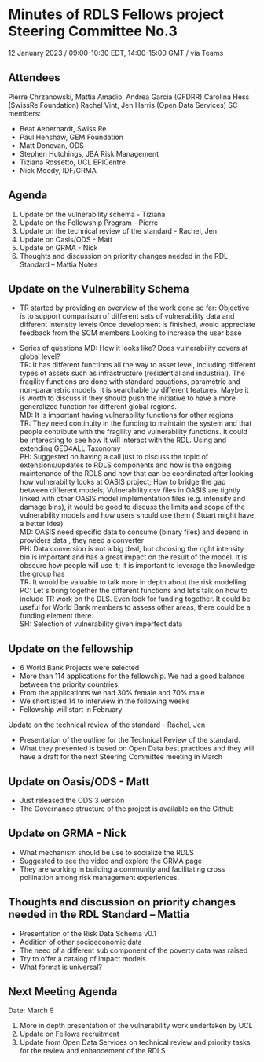 # Minutes of RDLS Fellows project Steering Committee No.3

12 January 2023 / 09:00-10:30 EDT, 14:00-15:00 GMT / via Teams

## Attendees

Pierre Chrzanowski, Mattia Amadio, Andrea Garcia (GFDRR) 
Carolina Hess (SwissRe Foundation)
Rachel Vint, Jen Harris (Open Data Services)
SC members: 
-	Beat Aeberhardt, Swiss Re
-	Paul Henshaw, GEM Foundation
-	Matt Donovan, ODS
-	Stephen Hutchings, JBA Risk Management
-	Tiziana Rossetto, UCL EPICentre
-	Nick Moody, IDF/GRMA

## Agenda

1.	Update on the vulnerability schema - Tiziana 
2.	Update on the Fellowship Program - Pierre 
3.	Update on the technical review of the standard - Rachel, Jen 
4.	Update on Oasis/ODS - Matt 
5.	Update on GRMA - Nick 
6.	Thoughts and discussion on priority changes needed in the RDL Standard – Mattia 
Notes

## Update on the Vulnerability Schema

- TR started by providing an overview of the work done so far:
Objective is to support comparison of different sets of vulnerability data and different intensity levels
Once development is finished, would appreciate feedback from the SCM members
Looking to increase the user base
 
- Series of questions
MD: How it looks like? Does vulnerability covers at global level?  
TR: It has different functions all the way to asset level, including different types of assets such as infrastructure (residential and industrial). The fragility functions are done with standard equations, parametric and non-parametric models. It is searchable by different features. Maybe it is worth to discuss if they should push the initiative to have a more generalized function  for different global regions.  
MD: It is important having vulnerability functions for other regions  
TR: They need continuity in the funding to maintain the system and that people contribute  with the fragility and vulnerability functions. It could be interesting to see how it will interact with the RDL.  Using and extending GED4ALL Taxonomy  
PH: Suggested on having a call just to discuss the topic of extensions/updates to RDLS components and how is the ongoing maintenance of the RDLS and how that can be coordinated after looking how vulnerability looks at OASIS project; How to bridge the gap between different models; Vulnerability csv files in OASIS are tightly linked with other OASIS model implementation files (e.g. intensity and damage bins), it would be good to discuss the limits and scope of the vulnerability models and how users should use them ( Stuart might have a better idea)  
MD: OASIS need specific data to consume (binary files) and depend in providers data , they need a converter  
PH: Data conversion is not a big deal, but choosing the right intensity bin is important and has a great impact on the result of the model. It is obscure how people will use it; It is important to leverage the knowledge the group has  
TR: It would be valuable to talk more in depth about the risk modelling  
PC: Let´s bring together the different functions and let’s talk on how to include TR work on the DLS. Even look for funding together. It could be useful for World Bank members to assess other areas, there could be a funding element there.  
SH: Selection of vulnerability given imperfect data  

## Update on the fellowship

- 6 World Bank Projects were selected 
- More than 114 applications for the fellowship. We had a good balance between the priority countries. 
- From the applications we had 30% female and 70% male
- We shortlisted 14 to interview in the following weeks
- Fellowship will start in February 

Update on the technical review of the standard - Rachel, Jen 
- Presentation of the outline for the Technical Review of the standard. 
- What they presented is based on Open Data best practices and they will have a draft for the next Steering Committee meeting in March 


## Update on Oasis/ODS - Matt

- Just released the ODS 3 version 
- The Governance structure of the project is available on the Github

## Update on GRMA - Nick

- What mechanism should be use to socialize the RDLS
- Suggested to see the video and explore the GRMA page
- They are working in building a community and facilitating cross pollination among risk management experiences. 

## Thoughts and discussion on priority changes needed in the RDL Standard – Mattia

- Presentation of the Risk Data Schema v0.1
- Addition of other socioeconomic data
- The need of a different sub component of the poverty data was raised
- Try to offer a catalog of impact models 
- What format is universal?

## Next Meeting Agenda

Date: March 9
1.	More in depth presentation of the vulnerability work undertaken by UCL
2.	Update on Fellows recruitment 
3.	Update from Open Data Services on technical review and priority tasks for the review and enhancement of the RDLS

